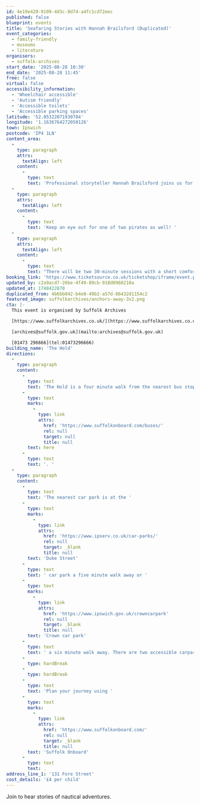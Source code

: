 ```yaml
---
id: 4e19e420-9109-4d3c-8d74-a4fc1cd72eec
published: false
blueprint: events
title: 'Seafaring Stories with Hannah Brailsford (Duplicated)'
event_categories:
  - family-friendly
  - museums
  - literature
organisers:
  - suffolk-archives
start_date: '2025-08-28 10:30'
end_date: '2025-08-28 11:45'
free: false
virtual: false
accessibility_information:
  - 'Wheelchair accessible'
  - 'Autism friendly'
  - 'Accessible toilets'
  - 'Accessible parking spaces'
latitude: '52.05322071930784'
longitude: '1.1636764272050126'
town: Ipswich
postcode: 'IP4 1LN'
content_area:
  -
    type: paragraph
    attrs:
      textAlign: left
    content:
      -
        type: text
        text: 'Professional storyteller Hannah Brailsford joins us for a morning of seafaring and exploring themed stories. '
  -
    type: paragraph
    attrs:
      textAlign: left
    content:
      -
        type: text
        text: 'Keep an eye out for one of two pirates as well! '
  -
    type: paragraph
    attrs:
      textAlign: left
    content:
      -
        type: text
        text: "There will be two 30-minute sessions with a short comfort break in between.\_"
booking_link: 'https://www.ticketsource.co.uk/ticketshop/iframe/event.php?eventhash=e-zomadj&target=&iframe=true'
updated_by: c2a9acd7-26be-4f49-89cb-918d0960210a
updated_at: 1748422870
duplicated_from: 4b6bb042-b4e0-49b2-a57d-86432d1154c2
featured_image: suffolkarchives/anchors-away-3x2.png
cta: |-
  This event is organised by Suffolk Archives

  [https://www.suffolkarchives.co.uk/](https://www.suffolkarchives.co.uk/)

  [archives@suffolk.gov.uk](mailto:archives@suffolk.gov.uk)

  [01473 296666](tel:01473296666)
building_name: 'The Hold'
directions:
  -
    type: paragraph
    content:
      -
        type: text
        text: 'The Hold is a four minute walk from the nearest bus stop - see the latest bus timetables '
      -
        type: text
        marks:
          -
            type: link
            attrs:
              href: 'https://www.suffolkonboard.com/buses/'
              rel: null
              target: null
              title: null
        text: here
      -
        type: text
        text: '. '
  -
    type: paragraph
    content:
      -
        type: text
        text: 'The nearest car park is at the '
      -
        type: text
        marks:
          -
            type: link
            attrs:
              href: 'https://www.ipserv.co.uk/car-parks/'
              rel: null
              target: _blank
              title: null
        text: 'Duke Street'
      -
        type: text
        text: ' car park a five minute walk away or '
      -
        type: text
        marks:
          -
            type: link
            attrs:
              href: 'https://www.ipswich.gov.uk/crowncarpark'
              rel: null
              target: _blank
              title: null
        text: 'Crown car park'
      -
        type: text
        text: ' a six minute walk away. There are two accessible carpark spaces for blue badge holders in The Hold car park.'
      -
        type: hardBreak
      -
        type: hardBreak
      -
        type: text
        text: 'Plan your journey using '
      -
        type: text
        marks:
          -
            type: link
            attrs:
              href: 'https://www.suffolkonboard.com/'
              rel: null
              target: _blank
              title: null
        text: 'Suffolk Onboard'
      -
        type: text
        text: .
address_line_1: '131 Fore Street'
cost_details: '£4 per child'
---
```

Join to hear stories of nautical adventures.